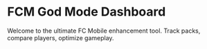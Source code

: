 # FCM God Mode Dashboard

Welcome to the ultimate FC Mobile enhancement tool. Track packs, compare players, optimize gameplay.
